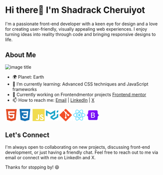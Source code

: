 # Hi there👋 I'm Shadrack Cheruiyot

I'm a passionate front-end developer with a keen eye for design and a love for creating user-friendly, visually appealing web experiences. I enjoy turning ideas into reality through code and bringing responsive designs to life.

## About Me
![image title](https://rushter.com/counter.svg)
- 🌍 Planet: Earth
- 🌱 I’m currently learning: Advanced CSS techniques and JavaScript frameworks
- 💼 Currently working on Frontendmentor projects [Frontend mentor](https://www.frontendmentor.io/profile/Sheddiey)
- 📫 How to reach me: [Email](shadrackcheruiyot429@gmail.com) | [LinkedIn](https://www.linkedin.com/in/sheddiey/) | [X](https://twitter.com/sheddieynext)
 

<div>
 
 <img src="https://github.com/devicons/devicon/blob/1119b9f84c0290e0f0b38982099a2bd027a48bf1/icons/html5/html5-plain.svg" height="40" width="40">
 <img src="https://github.com/devicons/devicon/blob/1119b9f84c0290e0f0b38982099a2bd027a48bf1/icons/css3/css3-plain.svg" height="40" width="40">
 <img src="https://github.com/devicons/devicon/blob/1119b9f84c0290e0f0b38982099a2bd027a48bf1/icons/javascript/javascript-plain.svg" height="40" width="40">
 <img src="https://github.com/devicons/devicon/blob/1119b9f84c0290e0f0b38982099a2bd027a48bf1/icons/materialui/materialui-plain.svg" height="40" width="40">
 <img src="https://github.com/devicons/devicon/blob/1119b9f84c0290e0f0b38982099a2bd027a48bf1/icons/git/git-plain.svg" height="40" width="40">
 <img src="https://github.com/devicons/devicon/blob/1119b9f84c0290e0f0b38982099a2bd027a48bf1/icons/react/react-original.svg" height="40" width="40">
 <img src="https://github.com/devicons/devicon/blob/1119b9f84c0290e0f0b38982099a2bd027a48bf1/icons/bootstrap/bootstrap-original.svg" height="40" width="40">
 
 
</div>


## Let's Connect

I'm always open to collaborating on new projects, discussing front-end development, or just having a friendly chat. Feel free to reach out to me via email or connect with me on LinkedIn and X.

Thanks for stopping by! 😄







<!--
**Sheddiey/Sheddiey** is a ✨ _special_ ✨ repository because its `README.md` (this file) appears on your GitHub profile.


